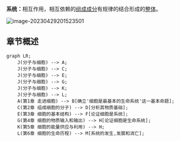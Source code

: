 <b>系统：</b>相互作用，相互依赖的<u>组成成分</u>有规律的结合形成的<u>整体</u>。

![image-20230429201523501](https://jihulab.com/hoggadams/picbed/-/raw/main/pictures/2023/04/29_22_31_12_202304292231293.png)

## 章节概述

```mermaid
graph LR;
	J(分子与细胞) --> A;
	J(分子与细胞) --> C;
	J(分子与细胞) --> E;
	J(分子与细胞) --> G;
	J(分子与细胞) --> K;
	J(分子与细胞) --> L;
	A(第1章 走进细胞) --> B[确立'细胞是最基本的生命系统'这一基本命题];
	C(第2章 组成细胞的分子) --> D[分析其物质基础];
	E(第3章 细胞的基本结构) --> F[论证细胞是系统];
	G(第4章 细胞的物质输入和输出) --> H[论证细胞是生命系统];
	K(第5章 细胞的能量供应与利用) --> H;
	L(第6章 细胞的生命历程) --> M[系统的发生,发展和消亡];
```
